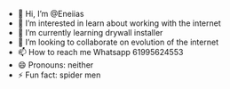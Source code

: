- 👋 Hi, I’m @Eneiias
- 👀 I’m interested in learn about working with the internet
- 🌱 I’m currently learning drywall installer
- 💞️ I’m looking to collaborate on evolution of the internet
- 📫 How to reach me Whatsapp 61995624553
- 😄 Pronouns: neither
- ⚡ Fun fact: spider men

<!---
